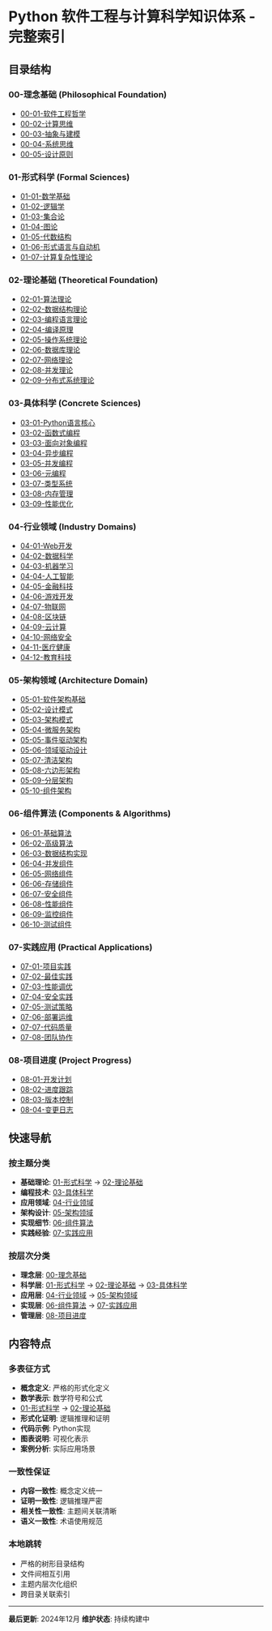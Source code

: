 # Python 软件工程与计算科学知识体系 - 完整索引

## 目录结构

### 00-理念基础 (Philosophical Foundation)

- [00-01-软件工程哲学](./00-理念基础/00-01-软件工程哲学.md)
- [00-02-计算思维](./00-理念基础/00-02-计算思维.md)
- [00-03-抽象与建模](./00-理念基础/00-03-抽象与建模.md)
- [00-04-系统思维](./00-理念基础/00-04-系统思维.md)
- [00-05-设计原则](./00-理念基础/00-05-设计原则.md)

### 01-形式科学 (Formal Sciences)

- [01-01-数学基础](./01-形式科学/01-01-数学基础.md)
- [01-02-逻辑学](./01-形式科学/01-02-逻辑学.md)
- [01-03-集合论](./01-形式科学/01-03-集合论.md)
- [01-04-图论](./01-形式科学/01-04-图论.md)
- [01-05-代数结构](./01-形式科学/01-05-代数结构.md)
- [01-06-形式语言与自动机](./01-形式科学/01-06-形式语言与自动机.md)
- [01-07-计算复杂性理论](./01-形式科学/01-07-计算复杂性理论.md)

### 02-理论基础 (Theoretical Foundation)

- [02-01-算法理论](./02-理论基础/02-01-算法理论.md)
- [02-02-数据结构理论](./02-理论基础/02-02-数据结构理论.md)
- [02-03-编程语言理论](./02-理论基础/02-03-编程语言理论.md)
- [02-04-编译原理](./02-理论基础/02-04-编译原理.md)
- [02-05-操作系统理论](./02-理论基础/02-05-操作系统理论.md)
- [02-06-数据库理论](./02-理论基础/02-06-数据库理论.md)
- [02-07-网络理论](./02-理论基础/02-07-网络理论.md)
- [02-08-并发理论](./02-理论基础/02-08-并发理论.md)
- [02-09-分布式系统理论](./02-理论基础/02-09-分布式系统理论.md)

### 03-具体科学 (Concrete Sciences)

- [03-01-Python语言核心](./03-具体科学/03-01-Python语言核心.md)
- [03-02-函数式编程](./03-具体科学/03-02-函数式编程.md)
- [03-03-面向对象编程](./03-具体科学/03-03-面向对象编程.md)
- [03-04-异步编程](./03-具体科学/03-04-异步编程.md)
- [03-05-并发编程](./03-具体科学/03-05-并发编程.md)
- [03-06-元编程](./03-具体科学/03-06-元编程.md)
- [03-07-类型系统](./03-具体科学/03-07-类型系统.md)
- [03-08-内存管理](./03-具体科学/03-08-内存管理.md)
- [03-09-性能优化](./03-具体科学/03-09-性能优化.md)

### 04-行业领域 (Industry Domains)

- [04-01-Web开发](./04-行业领域/04-01-Web开发.md)
- [04-02-数据科学](./04-行业领域/04-02-数据科学.md)
- [04-03-机器学习](./04-行业领域/04-03-机器学习.md)
- [04-04-人工智能](./04-行业领域/04-04-人工智能.md)
- [04-05-金融科技](./04-行业领域/04-05-金融科技.md)
- [04-06-游戏开发](./04-行业领域/04-06-游戏开发.md)
- [04-07-物联网](./04-行业领域/04-07-物联网.md)
- [04-08-区块链](./04-行业领域/04-08-区块链.md)
- [04-09-云计算](./04-行业领域/04-09-云计算.md)
- [04-10-网络安全](./04-行业领域/04-10-网络安全.md)
- [04-11-医疗健康](./04-行业领域/04-11-医疗健康.md)
- [04-12-教育科技](./04-行业领域/04-12-教育科技.md)

### 05-架构领域 (Architecture Domain)

- [05-01-软件架构基础](./05-架构领域/05-01-软件架构基础.md)
- [05-02-设计模式](./05-架构领域/05-02-设计模式.md)
- [05-03-架构模式](./05-架构领域/05-03-架构模式.md)
- [05-04-微服务架构](./05-架构领域/05-04-微服务架构.md)
- [05-05-事件驱动架构](./05-架构领域/05-05-事件驱动架构.md)
- [05-06-领域驱动设计](./05-架构领域/05-06-领域驱动设计.md)
- [05-07-清洁架构](./05-架构领域/05-07-清洁架构.md)
- [05-08-六边形架构](./05-架构领域/05-08-六边形架构.md)
- [05-09-分层架构](./05-架构领域/05-09-分层架构.md)
- [05-10-组件架构](./05-架构领域/05-10-组件架构.md)

### 06-组件算法 (Components & Algorithms)

- [06-01-基础算法](./06-组件算法/06-01-基础算法.md)
- [06-02-高级算法](./06-组件算法/06-02-高级算法.md)
- [06-03-数据结构实现](./06-组件算法/06-03-数据结构实现.md)
- [06-04-并发组件](./06-组件算法/06-04-并发组件.md)
- [06-05-网络组件](./06-组件算法/06-05-网络组件.md)
- [06-06-存储组件](./06-组件算法/06-06-存储组件.md)
- [06-07-安全组件](./06-组件算法/06-07-安全组件.md)
- [06-08-性能组件](./06-组件算法/06-08-性能组件.md)
- [06-09-监控组件](./06-组件算法/06-09-监控组件.md)
- [06-10-测试组件](./06-组件算法/06-10-测试组件.md)

### 07-实践应用 (Practical Applications)

- [07-01-项目实践](./07-实践应用/07-01-项目实践.md)
- [07-02-最佳实践](./07-实践应用/07-02-最佳实践.md)
- [07-03-性能调优](./07-实践应用/07-03-性能调优.md)
- [07-04-安全实践](./07-实践应用/07-04-安全实践.md)
- [07-05-测试策略](./07-实践应用/07-05-测试策略.md)
- [07-06-部署运维](./07-实践应用/07-06-部署运维.md)
- [07-07-代码质量](./07-实践应用/07-07-代码质量.md)
- [07-08-团队协作](./07-实践应用/07-08-团队协作.md)

### 08-项目进度 (Project Progress)

- [08-01-开发计划](./08-项目进度/08-01-开发计划.md)
- [08-02-进度跟踪](./08-项目进度/08-02-进度跟踪.md)
- [08-03-版本控制](./08-项目进度/08-03-版本控制.md)
- [08-04-变更日志](./08-项目进度/08-04-变更日志.md)

## 快速导航

### 按主题分类

- **基础理论**: [01-形式科学](./01-形式科学/) → [02-理论基础](./02-理论基础/)
- **编程技术**: [03-具体科学](./03-具体科学/)
- **应用领域**: [04-行业领域](./04-行业领域/)
- **架构设计**: [05-架构领域](./05-架构领域/)
- **实现细节**: [06-组件算法](./06-组件算法/)
- **实践经验**: [07-实践应用](./07-实践应用/)

### 按层次分类

- **理念层**: [00-理念基础](./00-理念基础/)
- **科学层**: [01-形式科学](./01-形式科学/) → [02-理论基础](./02-理论基础/) → [03-具体科学](./03-具体科学/)
- **应用层**: [04-行业领域](./04-行业领域/) → [05-架构领域](./05-架构领域/)
- **实现层**: [06-组件算法](./06-组件算法/) → [07-实践应用](./07-实践应用/)
- **管理层**: [08-项目进度](./08-项目进度/)

## 内容特点

### 多表征方式

- **概念定义**: 严格的形式化定义
- **数学表示**: 数学符号和公式
- [01-形式科学](./01-形式科学/) → [02-理论基础](./02-理论基础/)
- **形式化证明**: 逻辑推理和证明
- **代码示例**: Python实现
- **图表说明**: 可视化表示
- **案例分析**: 实际应用场景

### 一致性保证

- **内容一致性**: 概念定义统一
- **证明一致性**: 逻辑推理严密
- **相关性一致性**: 主题间关联清晰
- **语义一致性**: 术语使用规范

### 本地跳转

- 严格的树形目录结构
- 文件间相互引用
- 主题内层次化组织
- 跨目录关联索引

---

**最后更新**: 2024年12月
**维护状态**: 持续构建中
